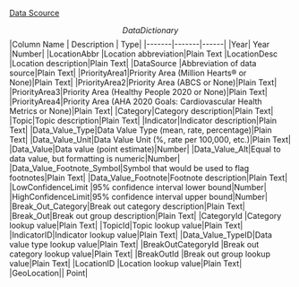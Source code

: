[Data Scource](https://chronicdata.cdc.gov/Heart-Disease-Stroke-Prevention/National-Vital-Statistics-System-NVSS-National-Car/kztq-p2jf)

$$Data Dictionary$$
|Column Name | Description | Type|
|-------|-------|------|
|Year| Year |Number|
|LocationAbbr |Location abbreviation|Plain Text
|LocationDesc |Location description|Plain Text|
|DataSource |Abbreviation of data source|Plain Text|
|PriorityArea1|Priority Area (Million Hearts® or None)|Plain Text|
|PriorityArea2|Priority Area (ABCS or None)|Plain Text|
|PriorityArea3|Priority Area (Healthy People 2020 or None)|Plain Text|
|PriorityArea4|Priority Area (AHA 2020 Goals: Cardiovascular Health Metrics or None)|Plain Text|
|Category|Category description|Plain Text|
|Topic|Topic description|Plain Text|
|Indicator|Indicator description|Plain Text|
|Data_Value_Type|Data Value Type (mean, rate, percentage)|Plain Text|
|Data_Value_Unit|Data Value Unit (%, rate per 100,000, etc.)|Plain Text|
|Data_Value|Data value (point estimate)|Number|
|Data_Value_Alt|Equal to data value, but formatting is numeric|Number|
|Data_Value_Footnote_Symbol|Symbol that would be used to flag footnotes|Plain Text|
|Data_Value_Footnote|Footnote description|Plain Text|
|LowConfidenceLimit    |95% confidence interval lower bound|Number|
|HighConfidenceLimit|95% confidence interval upper bound|Number|
|Break_Out_Category|Break out category description|Plain Text|
|Break_Out|Break out group description|Plain Text|
|CategoryId    |Category lookup value|Plain Text|
|TopicId|Topic lookup value|Plain Text|
|IndicatorID|Indicator lookup value|Plain Text|
|Data_Value_TypeID|Data value type lookup value|Plain Text|
|BreakOutCategoryId    |Break out category lookup value|Plain Text|
|BreakOutId    |Break out group lookup value|Plain Text|
|LocationID    |Location lookup value|Plain Text|
|GeoLocation|| Point|
